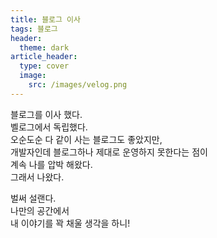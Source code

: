 ```yaml
---
title: 블로그 이사
tags: 블로그
header:
  theme: dark
article_header:
  type: cover
  image:
    src: /images/velog.png
---
```


블로그를 이사 했다.  
벨로그에서 독립했다.  
오순도순 다 같이 사는 블로그도 좋았지만,  
개발자인데 블로그하나 제대로 운영하지 못한다는 점이   
계속 나를 압박 해왔다.  
그래서 나왔다.  

벌써 설랜다.  
나만의 공간에서  
내 이야기를 꽉 채울 생각을 하니!  

<!--more-->